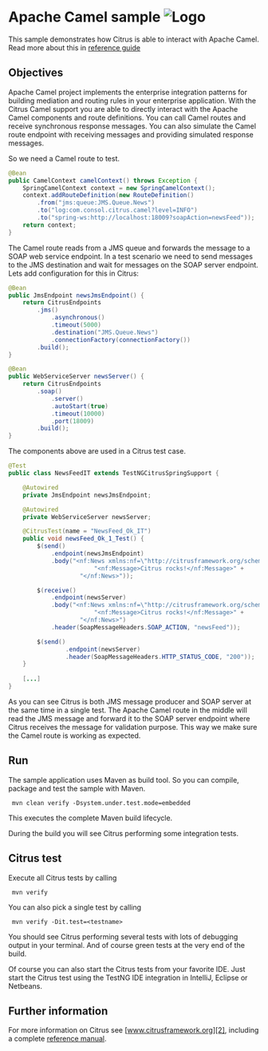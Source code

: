 Apache Camel sample ![Logo][1]
==============

This sample demonstrates how Citrus is able to interact with Apache Camel. Read more about this in [reference guide][4]

Objectives
---------

Apache Camel project implements the enterprise integration patterns for building mediation and routing rules in your enterprise application. With the Citrus 
Camel support you are able to directly interact with the Apache Camel components and route definitions. You can call Camel routes and receive synchronous response messages. 
You can also simulate the Camel route endpoint with receiving messages and providing simulated response messages.

So we need a Camel route to test.

```java
@Bean
public CamelContext camelContext() throws Exception {
    SpringCamelContext context = new SpringCamelContext();
    context.addRouteDefinition(new RouteDefinition()
        .from("jms:queue:JMS.Queue.News")
        .to("log:com.consol.citrus.camel?level=INFO")
        .to("spring-ws:http://localhost:18009?soapAction=newsFeed"));
    return context;
}
```

The Camel route reads from a JMS queue and forwards the message to a SOAP web service endpoint. In a test scenario we need to send messages to the JMS destination and wait for messages on
the SOAP server endpoint. Lets add configuration for this in Citrus:

```java
@Bean
public JmsEndpoint newsJmsEndpoint() {
    return CitrusEndpoints
        .jms()
            .asynchronous()
            .timeout(5000)
            .destination("JMS.Queue.News")
            .connectionFactory(connectionFactory())
        .build();
}

@Bean
public WebServiceServer newsServer() {
    return CitrusEndpoints
        .soap()
            .server()
            .autoStart(true)
            .timeout(10000)
            .port(18009)
        .build();
}
```
       
The components above are used in a Citrus test case.
     
```java
@Test
public class NewsFeedIT extends TestNGCitrusSpringSupport {

    @Autowired
    private JmsEndpoint newsJmsEndpoint;

    @Autowired
    private WebServiceServer newsServer;

    @CitrusTest(name = "NewsFeed_Ok_IT")
    public void newsFeed_Ok_1_Test() {
        $(send()
            .endpoint(newsJmsEndpoint)
            .body("<nf:News xmlns:nf=\"http://citrusframework.org/schemas/samples/news\">" +
                        "<nf:Message>Citrus rocks!</nf:Message>" +
                    "</nf:News>"));

        $(receive()
            .endpoint(newsServer)
            .body("<nf:News xmlns:nf=\"http://citrusframework.org/schemas/samples/news\">" +
                        "<nf:Message>Citrus rocks!</nf:Message>" +
                    "</nf:News>")
            .header(SoapMessageHeaders.SOAP_ACTION, "newsFeed"));

        $(send()
                .endpoint(newsServer)
                .header(SoapMessageHeaders.HTTP_STATUS_CODE, "200"));
    }
    
    [...]
}
```       
       
As you can see Citrus is both JMS message producer and SOAP server at the same time in a single test. The Apache Camel route in the middle will read the JMS message and forward it to the SOAP
server endpoint where Citrus receives the message for validation purpose. This way we make sure the Camel route is working as expected.

Run
---------

The sample application uses Maven as build tool. So you can compile, package and test the
sample with Maven.
 
     mvn clean verify -Dsystem.under.test.mode=embedded
    
This executes the complete Maven build lifecycle.

During the build you will see Citrus performing some integration tests.

Citrus test
---------

Execute all Citrus tests by calling

     mvn verify

You can also pick a single test by calling

     mvn verify -Dit.test=<testname>

You should see Citrus performing several tests with lots of debugging output in your terminal. 
And of course green tests at the very end of the build.

Of course you can also start the Citrus tests from your favorite IDE.
Just start the Citrus test using the TestNG IDE integration in IntelliJ, Eclipse or Netbeans.

Further information
---------

For more information on Citrus see [www.citrusframework.org][2], including
a complete [reference manual][3].

 [1]: https://citrusframework.org/img/brand-logo.png "Citrus"
 [2]: https://citrusframework.org
 [3]: https://citrusframework.org/reference/html/
 [4]: https://citrusframework.org/reference/html#camel
